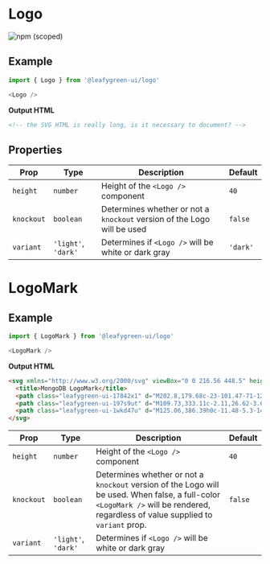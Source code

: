 # Logo

![npm (scoped)](https://img.shields.io/npm/v/@leafygreen-ui/logo.svg)

## Example

```Javascript
import { Logo } from '@leafygreen-ui/logo'

<Logo />
```

**Output HTML**

```HTML
<!-- the SVG HTML is really long, is it necessary to document? -->
```

## Properties

| Prop       | Type                | Description                                                             | Default  |
| ---------- | ------------------- | ----------------------------------------------------------------------- | -------- |
| `height`   | `number`            | Height of the `<Logo />` component                                      | `40`     |
| `knockout` | `boolean`           | Determines whether or not a `knockout` version of the Logo will be used | `false`  |
| `variant`  | `'light'`, `'dark'` | Determines if `<Logo />` will be white or dark gray                     | `'dark'` |

# LogoMark

## Example

```Javascript
import { LogoMark } from '@leafygreen-ui/logo'

<LogoMark />
```

**Output HTML**

```HTML
<svg xmlns="http://www.w3.org/2000/svg" viewBox="0 0 216.56 448.5" height="40" width="auto">
  <title>MongoDB LogoMark</title>
  <path class="leafygreen-ui-17842x1" d="M202.8,179.68c-23-101.47-71-128.49-83.18-147.59C113,21.7,106.25,5.91,106.25,5.91c-.66,9-1.83,14.7-9.51,21.54C81.36,41.16,16,94.42,10.51,209.72c-5.12,107.5,79,173.8,90.18,180.65,8.54,4.2,19,.08,24-3.77,40.54-27.84,96-102.07,78.06-206.92"></path>
  <path class="leafygreen-ui-197s9ut" d="M109.73,333.11c-2.11,26.62-3.63,42.11-9,57.29,0,0,3.54,25.33,6,52.17l8.77,0a488.62,488.62,0,0,1,9.57-56.2C113.71,380.8,110.16,356.46,109.73,333.11Z"></path>
  <path class="leafygreen-ui-1wkd47u" d="M125.06,386.39h0c-11.48-5.3-14.8-30.13-15.31-53.28A1090.8,1090.8,0,0,0,112.2,218.4c-.6-20.07.3-185.92-4.94-210.2,2.12,4.75,7.24,15.91,12.36,23.88,12.23,19.11,60.19,46.13,83.17,147.61C220.7,284.27,165.57,358.37,125.06,386.39Z"></path>
</svg>
```

| Prop       | Type                | Description                                                                                                                                                                        | Default |
| ---------- | ------------------- | ---------------------------------------------------------------------------------------------------------------------------------------------------------------------------------- | ------- |
| `height`   | `number`            | Height of the `<Logo />` component                                                                                                                                                 | `40`    |
| `knockout` | `boolean`           | Determines whether or not a `knockout` version of the Logo will be used. When false, a full-color `<LogoMark />` will be rendered, regardless of value supplied to `variant` prop. | `false` |
| `variant`  | `'light'`, `'dark'` | Determines if `<Logo />` will be white or dark gray                                                                                                                                |         |
